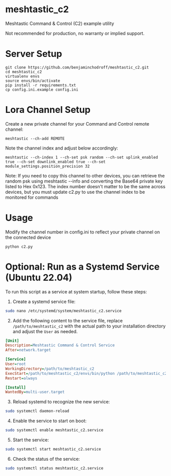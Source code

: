 # meshtastic_c2
Meshtastic Command &amp; Control (C2) example utility

Not recommended for production, no warranty or implied support. 

# Server Setup

```
git clone https://github.com/benjaminchodroff/meshtastic_c2.git
cd meshtastic_c2
virtualenv envs
source envs/bin/activate
pip install -r requirements.txt
cp config.ini.example config.ini
```

# Lora Channel Setup

Create a new private channel for your Command and Control remote channel:

```meshtastic --ch-add REMOTE```

Note the channel index and adjust below accordingly:

```meshtastic --ch-index 1 --ch-set psk random --ch-set uplink_enabled true --ch-set downlink_enabled true --ch-set module_settings.position_precision 32```

Note: If you need to copy this channel to other devices, you can retrieve the random psk using meshtastic --info and converting the Base64 private key listed to Hex 0x123. The index number doesn't matter to be the same across devices, but you must update c2.py to use the channel index to be monitored for commands

# Usage

Modify the channel number in config.ini to reflect your private channel on the connected device

```python c2.py```

# Optional: Run as a Systemd Service (Ubuntu 22.04)

To run this script as a service at system startup, follow these steps:

1. Create a systemd service file:

```bash
sudo nano /etc/systemd/system/meshtastic_c2.service
```

2. Add the following content to the service file, replace `/path/to/meshtastic_c2` with the actual path to your installation directory and adjust the `User` as needed.

```ini
[Unit]
Description=Meshtastic Command & Control Service
After=network.target

[Service]
User=root
WorkingDirectory=/path/to/meshtastic_c2 
ExecStart=/path/to/meshtastic_c2/envs/bin/python /path/to/meshtastic_c2/c2.py
Restart=always

[Install]
WantedBy=multi-user.target
```

3. Reload systemd to recognize the new service:

```bash
sudo systemctl daemon-reload
```

4. Enable the service to start on boot:

```bash
sudo systemctl enable meshtastic_c2.service
```

5. Start the service:

```bash
sudo systemctl start meshtastic_c2.service
```

6. Check the status of the service:

```bash
sudo systemctl status meshtastic_c2.service
```

